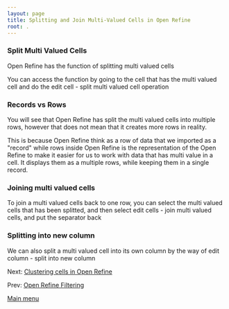 ```yaml
---
layout: page
title: Splitting and Join Multi-Valued Cells in Open Refine
root: .
---
```


### Split Multi Valued Cells

Open Refine has the function of splitting multi valued cells

You can access the function by going to the cell that has the multi valued cell and do the edit cell - split multi valued cell operation

### Records vs Rows

You will see that Open Refine has split the multi valued cells into multiple rows, however that does not mean that it creates more rows in reality.

This is because Open Refine think as a row of data that we imported as a "record" while rows inside Open Refine is the representation of the Open Refine to make it easier for us to work with data that has multi value in a cell. It displays them as a multiple rows, while keeping them in a single record.

### Joining multi valued cells

To join a multi valued cells back to one row, you can select the multi valued cells that has been splitted, and then select edit cells - join multi valued cells, and put the separator back

### Splitting into new column

We can also split a multi valued cell into its own column by the way of edit column - split into new column

Next: [Clustering cells in Open Refine](open-refine-08-clustering.html)

Prev: [Open Refine Filtering](open-refine-06-filtering.html)


[Main menu](index.html)
